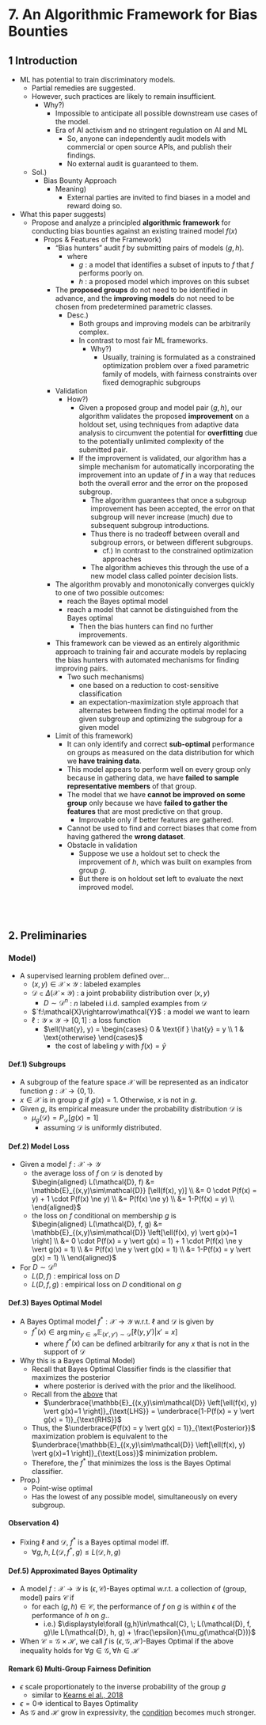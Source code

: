 # 7. An Algorithmic Framework for Bias Bounties

## 1 Introduction
- ML has potential to train discriminatory models.
  - Partial remedies are suggested.
  - However, such practices are likely to remain insufficient.
    - Why?)
      - Impossible to anticipate all possible downstream use cases of the model.
      - Era of AI activism and no stringent regulation on AI and ML 
        - So, anyone can independently audit models with commercial or open source APIs, and publish their findings.
        - No external audit is guaranteed to them.
  - Sol.)
    - Bias Bounty Approach
      - Meaning)
        - External parties are invited to find biases in a model and reward doing so.
- What this paper suggests)
  - Propose and analyze a principled **algorithmic framework** for conducting bias bounties against an existing trained model $`f(x)`$
    - Props & Features of the Framework)
      - “Bias hunters” audit $`f`$ by submitting pairs of models $`(g, h)`$.
        - where 
          - $`g`$ : a model that identifies a subset of inputs to $`f`$ that $`f`$ performs poorly on.
          - $`h`$ : a proposed model which improves on this subset
      - The **proposed groups** do not need to be identified in advance, and the **improving models** do not need to be chosen from predetermined parametric classes.
        - Desc.)
          - Both groups and improving models can be arbitrarily complex.
          - In contrast to most fair ML frameworks.
            - Why?)
              - Usually, training is formulated as a constrained optimization problem over a fixed parametric family of models, with fairness constraints over fixed demographic subgroups
      - Validation
        - How?)
          - Given a proposed group and model pair $`(g,h)`$, our algorithm validates the proposed **improvement** on a holdout set, using techniques from adaptive data analysis to circumvent the potential for **overfitting** due to the potentially unlimited complexity of the submitted pair.
          - If the improvement is validated, our algorithm has a simple mechanism for automatically incorporating the improvement into an update of $`f`$ in a way that reduces both the overall error and the error on the proposed subgroup.
            - The algorithm guarantees that once a subgroup improvement has been accepted, the error on that subgroup will never increase (much) due to subsequent subgroup introductions.
            - Thus there is no tradeoff between overall and subgroup errors, or between different subgroups.
              - cf.) In contrast to the constrained optimization approaches
            - The algorithm achieves this through the use of a new model class called pointer decision lists.
      - The algorithm provably and monotonically converges quickly to one of two possible outcomes:
        - reach the Bayes optimal model
        - reach a model that cannot be distinguished from the Bayes optimal
          - Then the bias hunters can find no further improvements.
      - This framework can be viewed as an entirely algorithmic approach to training fair and accurate models by replacing the bias hunters with automated mechanisms for finding improving pairs.
        - Two such mechanisms)
          - one based on a reduction to cost-sensitive classification
          - an expectation-maximization style approach that alternates between finding the optimal model for a given subgroup and optimizing the subgroup for a given model
      - Limit of this framework)
        - It can only identify and correct **sub-optimal** performance on groups as measured on the data distribution for which we **have training data**.
        - This model appears to perform well on every group only because in gathering data, we have **failed to sample representative members** of that group.
        - The model that we have **cannot be improved on some group** only because we have **failed to gather the features** that are most predictive on that group.
          - Improvable only if better features are gathered.
        - Cannot be used to find and correct biases that come from having gathered the **wrong dataset**.
        - Obstacle in validation
          - Suppose we use a holdout set to check the improvement of $`h`$, which was built on examples from group $`g`$.
          - But there is on holdout set left to evaluate the next improved model.

<br><br>

## 2. Preliminaries
### Model)
- A supervised learning problem defined over...
  - $`(x,y)\in\mathcal{X}\times\mathcal{Y}`$ : labeled examples
  - $`\mathcal{D} \in \Delta(\mathcal{X}\times\mathcal{Y})`$ : a joint probability distribution over $`(x,y)`$
    - $`D\sim\mathcal{D}^n`$ : $`n`$ labeled i.i.d. sampled examples from $`\mathcal{D}`$
  - $`f:\mathcal{X}\rightarrow\mathcal{Y}$ : a model we want to learn
  - $`\ell : \mathcal{Y}\times\mathcal{Y} \rightarrow [0, 1]`$ : a loss function
    - $`\ell(\hat{y}, y) = \begin{cases} 0 & \text{if } \hat{y} = y \\ 1 & \text{otherwise} \end{cases}`$ 
      - the cost of labeling $`y`$ with $`f(x) = \hat{y}`$

#### Def.1) Subgroups
- A subgroup of the feature space $`\mathcal{X}`$ will be represented as an indicator function $`g:\mathcal{X}\rightarrow\{0, 1\}`$.   
- $`x\in\mathcal{X}`$ is in group $`g`$ if $`g(x)=1`$. Otherwise, $`x`$ is not in $`g`$.   
- Given $`g`$, its empirical measure under the probability distribution $`\mathcal{D}`$ is 
  - $`\mu_g(\mathcal{D}) = P_\mathcal{D}\left[ g(x)=1 \right]`$
    - assuming $`\mathcal{D}`$ is uniformly distributed.


#### Def.2) Model Loss
- Given a model $`f:\mathcal{X}\rightarrow\mathcal{Y}`$
  - the average loss of $`f`$ on $`\mathcal{D}`$ is denoted by   
    $`\begin{aligned}
      L(\mathcal{D}, f) &= \mathbb{E}_{(x,y)\sim\mathcal{D}} [\ell(f(x), y)] \\
      &= 0 \cdot P(f(x) = y) + 1 \cdot P(f(x) \ne y) \\
      &= P(f(x) \ne y) \\
      &= 1-P(f(x) = y) \\
    \end{aligned}`$
  - the loss on $`f`$ conditional on membership $`g`$ is   
    $`\begin{aligned}
      L(\mathcal{D}, f, g) &= \mathbb{E}_{(x,y)\sim\mathcal{D}} \left[\ell(f(x), y) \vert g(x)=1 \right] \\
      &= 0 \cdot P(f(x) = y \vert g(x) = 1) + 1 \cdot P(f(x) \ne y \vert g(x) = 1) \\
      &= P(f(x) \ne y \vert g(x) = 1) \\
      &= 1-P(f(x) = y \vert g(x) = 1) \\
    \end{aligned}`$
- For $`D\sim\mathcal{D}^n`$
  - $`L(D,f)`$ : empirical loss on $`D`$
  - $`L(D,f,g)`$ : empirical loss on $`D`$ conditional on $`g`$


#### Def.3) Bayes Optimal Model
- A Bayes Optimal model $`f^*:\mathcal{X}\rightarrow\mathcal{Y}`$ w.r.t. $`\ell`$ and $`\mathcal{D}`$ is given by
  - $`\displaystyle f^*(x) \in \arg\min_{y\in\mathcal{Y}} \mathbb{E}_{(x',y')\sim\mathcal{D}} \left[ \ell(y, y') \vert x'=x \right]`$
    - where $`f^*(x)`$ can be defined arbitrarily for any $`x`$ that is not in the support of $`\mathcal{D}`$
- Why this is a Bayes Optimal Model)
  - Recall that Bayes Optimal Classifier finds is the classifier that maximizes the posterior
    - where posterior is derived with the prior and the likelihood.
  - Recall from the [above](#def2-model-loss) that
    - $`\underbrace{\mathbb{E}_{(x,y)\sim\mathcal{D}} \left[\ell(f(x), y) \vert g(x)=1 \right]}_{\text{LHS}} = \underbrace{1-P(f(x) = y \vert g(x) = 1)}_{\text{RHS}}`$
  - Thus, the $`\underbrace{P(f(x) = y \vert g(x) = 1)}_{\text{Posterior}}`$ maximization problem is equivalent to the $`\underbrace{\mathbb{E}_{(x,y)\sim\mathcal{D}} \left[\ell(f(x), y) \vert g(x)=1 \right]}_{\text{Loss}}`$ minimization problem.
  - Therefore, the $`f^*`$ that minimizes the loss is the Bayes Optimal classifier.
- Prop.)
  - Point-wise optimal
  - Has the lowest of any possible model, simultaneously on every subgroup.


#### Observation 4)
- Fixing $`\ell`$ and $`\mathcal{D}`$, $`f^*`$ is a Bayes optimal model iff.
  - $`\forall g, h, \; L(\mathcal{D},f^*, g) \le L(\mathcal{D}, h, g)`$ 


#### Def.5) Approximated Bayes Optimality
- A model $`f:\mathcal{X}\rightarrow\mathcal{Y}`$ is $`(\epsilon, \mathcal{C})`$-Bayes optimal w.r.t. a collection of (group, model) pairs $`\mathcal{C}`$ if 
  - for each $`(g,h)\in\mathcal{C}`$, the performance of $`f`$ on $`g`$ is within $`\epsilon`$ of the performance of $`h`$ on $`g`$..
    - i.e.) $`\displaystyle\forall (g,h)\in\mathcal{C}, \; L(\mathcal{D}, f, g)\le L(\mathcal{D}, h, g) + \frac{\epsilon}{\mu_g(\mathcal{D})}`$
- When $`\mathcal{C} = \mathcal{G}\times\mathcal{H}`$, we call $`f`$ is $`(\epsilon, \mathcal{G}, \mathcal{H})`$-Bayes Optimal if the above inequality holds for $`\forall g\in\mathcal{G}, \forall  h\in\mathcal{H}`$


#### Remark 6) Multi-Group Fairness Definition
- $`\epsilon`$ scale proportionately to the inverse probability of the group $`g`$
  - similar to [Kearns el al., 2018](06.md)
- $`\epsilon = 0 \Rightarrow`$ identical to Bayes Optimality
- As $`\mathcal{G}`$ and $`\mathcal{H}`$ grow in expressivity, the [condition](#def5-approximated-bayes-optimality) becomes much stronger.
